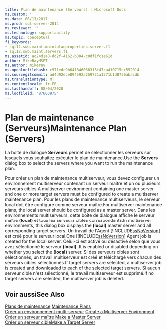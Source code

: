 ```yaml
---
title: Plan de maintenance (Serveurs) | Microsoft Docs
ms.custom: ''
ms.date: 06/13/2017
ms.prod: sql-server-2014
ms.reviewer: ''
ms.technology: supportability
ms.topic: conceptual
f1_keywords:
- sql12.swb.maint.maintplanproperties.server.f1
- sql12.swb.maint.servers.f1
ms.assetid: ac24d1a8-dd2f-4162-b804-c0df1fc1e61d
author: MikeRayMSFT
ms.author: mikeray
ms.openlocfilehash: c971edc9b641846068313f47ca410715ec552014
ms.sourcegitcommit: ad4d92dce894592a259721a1571b1d8736abacdb
ms.translationtype: MT
ms.contentlocale: fr-FR
ms.lasthandoff: 08/04/2020
ms.locfileid: "87603975"
---
```

# <a name="maintenance-plan-servers"></a><span data-ttu-id="f98a2-102">Plan de maintenance (Serveurs)</span><span class="sxs-lookup"><span data-stu-id="f98a2-102">Maintenance Plan (Servers)</span></span>
  <span data-ttu-id="f98a2-103">La boîte de dialogue **Serveurs** permet de sélectionner les serveurs sur lesquels vous souhaitez exécuter le plan de maintenance.</span><span class="sxs-lookup"><span data-stu-id="f98a2-103">Use the **Servers** dialog box to select the servers where you want to run the maintenance plan.</span></span>  
  
 <span data-ttu-id="f98a2-104">Pour créer un plan de maintenance multiserveur, vous devez configurer un environnement multiserveur contenant un serveur maître et un ou plusieurs serveurs cibles.</span><span class="sxs-lookup"><span data-stu-id="f98a2-104">A multiserver environment containing one master server and one or more target servers must be configured to create a multiserver maintenance plan.</span></span> <span data-ttu-id="f98a2-105">Pour les plans de maintenance multiserveurs, le serveur local doit être configuré comme serveur maître.</span><span class="sxs-lookup"><span data-stu-id="f98a2-105">For multiserver maintenance plans, the local server should be configured as a master server.</span></span> <span data-ttu-id="f98a2-106">Dans les environnements multiserveurs, cette boîte de dialogue affiche le serveur maître **(local)** et tous les serveurs cibles correspondants.</span><span class="sxs-lookup"><span data-stu-id="f98a2-106">In multiserver environments, this dialog box displays the **(local)** master server and all corresponding target servers.</span></span> <span data-ttu-id="f98a2-107">Un travail de l'Agent [!INCLUDE[ssNoVersion](../../includes/ssnoversion-md.md)] est créé pour le serveur local.</span><span class="sxs-lookup"><span data-stu-id="f98a2-107">One [!INCLUDE[ssNoVersion](../../includes/ssnoversion-md.md)] Agent job is created for the local server.</span></span> <span data-ttu-id="f98a2-108">Celui-ci est activé ou désactivé selon que vous avez sélectionné le serveur **(local)** .</span><span class="sxs-lookup"><span data-stu-id="f98a2-108">It is enabled or disabled depending on whether you select the **(local)** server.</span></span> <span data-ttu-id="f98a2-109">Si des serveurs cibles sont sélectionnés, un travail multiserveur est créé et téléchargé vers chacun des serveurs cibles sélectionnés.</span><span class="sxs-lookup"><span data-stu-id="f98a2-109">If target servers are selected, a multiserver job is created and downloaded to each of the selected target servers.</span></span> <span data-ttu-id="f98a2-110">Si aucun serveur cible n'est sélectionné, le travail multiserveur est supprimé.</span><span class="sxs-lookup"><span data-stu-id="f98a2-110">If no target servers are selected, the multiserver job is deleted.</span></span>  
  
## <a name="see-also"></a><span data-ttu-id="f98a2-111">Voir aussi</span><span class="sxs-lookup"><span data-stu-id="f98a2-111">See Also</span></span>  
 <span data-ttu-id="f98a2-112">[Plans de maintenance](maintenance-plans.md) </span><span class="sxs-lookup"><span data-stu-id="f98a2-112">[Maintenance Plans](maintenance-plans.md) </span></span>  
 <span data-ttu-id="f98a2-113">[Créer un environnement multi-serveur](../../ssms/agent/create-a-multiserver-environment.md) </span><span class="sxs-lookup"><span data-stu-id="f98a2-113">[Create a Multiserver Environment](../../ssms/agent/create-a-multiserver-environment.md) </span></span>  
 <span data-ttu-id="f98a2-114">[Créer un serveur maître](../../ssms/agent/make-a-master-server.md) </span><span class="sxs-lookup"><span data-stu-id="f98a2-114">[Make a Master Server](../../ssms/agent/make-a-master-server.md) </span></span>  
 [<span data-ttu-id="f98a2-115">Créer un serveur cible</span><span class="sxs-lookup"><span data-stu-id="f98a2-115">Make a Target Server</span></span>](../../ssms/agent/make-a-target-server.md)  
  
  
